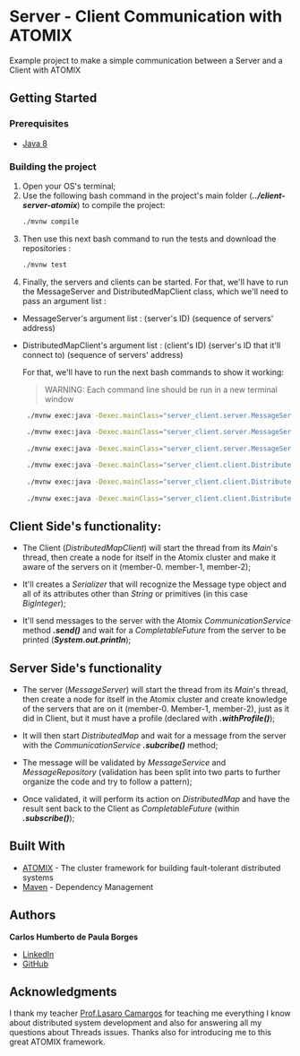 # Server - Client Communication with ATOMIX

Example project to make a simple communication between a Server and a Client with ATOMIX

## Getting Started

### Prerequisites

* [Java 8](https://www.oracle.com/technetwork/pt/java/javase/downloads/jdk8-downloads-2133151.html)

### Building the project


1. Open your OS's terminal;
2. Use the following bash command in the project's main folder (**_../client-server-atomix_**) to compile the project: 
   ```bash
   ./mvnw compile
   ```
3. Then use this next bash command to run the tests and download the repositories : 
   ```bash
   ./mvnw test
   ```
4. Finally, the servers and clients can be started. For that, we'll have to run the MessageServer and DistributedMapClient class, which we'll need to pass an argument list :
* MessageServer's argument list : (server's ID) (sequence of servers' address)

* DistributedMapClient's argument list : (client's ID) (server's ID that it'll connect to) (sequence of servers' address)

    For that, we'll have to run the next bash commands to show it working:

    > WARNING: Each command line should be run in a new terminal window

   ```bash
    ./mvnw exec:java -Dexec.mainClass="server_client.server.MessageServer" -Dexec.args="0 127.0.0.1 5000 127.0.0.1 5001 127.0.0.1 5002"
    
    ./mvnw exec:java -Dexec.mainClass="server_client.server.MessageServer" -Dexec.args="1 127.0.0.1 5000 127.0.0.1 5001 127.0.0.1 5002"
    
    ./mvnw exec:java -Dexec.mainClass="server_client.server.MessageServer" -Dexec.args="2 127.0.0.1 5000 127.0.0.1 5001 127.0.0.1 5002"
   ```
    
   ```bash
    ./mvnw exec:java -Dexec.mainClass="server_client.client.DistributedMapClient" -Dexec.args="0 0 127.0.0.1 5000 127.0.0.1 5001 127.0.0.1 5002"
    
    ./mvnw exec:java -Dexec.mainClass="server_client.client.DistributedMapClient" -Dexec.args="1 1 127.0.0.1 5000 127.0.0.1 5001 127.0.0.1 5002"
    
    ./mvnw exec:java -Dexec.mainClass="server_client.client.DistributedMapClient" -Dexec.args="2 2 127.0.0.1 5000 127.0.0.1 5001 127.0.0.1 5002"
   ```

## Client Side's functionality:

* The Client (_DistributedMapClient_) will start the thread from its _Main_'s thread, then create a node for itself in the Atomix cluster and make it aware of the servers on it (member-0. member-1, member-2);

* It'll creates a _Serializer_ that will recognize the Message type object and all of its attributes other than _String_ or primitives (in this case _BigInteger_);

* It'll send messages to the server with the Atomix _CommunicationService_ method **_.send()_** and wait for a _CompletableFuture_ from the server to be printed (**_System.out.println_**);
    
## Server Side's functionality

* The server (_MessageServer_) will start the thread from its _Main_'s thread, then create a node for itself in the Atomix cluster and create knowledge of the servers that are on it (member-0. Member-1, member-2), just as it did in Client, but it must have a profile (declared with **_.withProfile()_**);

* It will then start _DistributedMap_ and wait for a message from the server with the _CommunicationService_ **_.subcribe()_** method;

* The message will be validated by _MessageService_ and _MessageRepository_ (validation has been split into two parts to further organize the code and try to follow a pattern);

* Once validated, it will perform its action on _DistributedMap_ and have the result sent back to the Client as _CompletableFuture_ (within **_.subscribe()_**);

## Built With

* [ATOMIX](https://atomix.io/) - The cluster framework for building fault-tolerant distributed systems
* [Maven](https://maven.apache.org/) - Dependency Management

## Authors

**Carlos Humberto de Paula Borges**
* [LinkedIn](https://www.linkedin.com/in/carloshpb/)
* [GitHub](https://github.com/carloshpb)

## Acknowledgments

I thank my teacher [Prof.Lasaro Camargos](https://www.linkedin.com/in/lasaro/) for teaching me everything I know about distributed system development and also for answering all my questions about Threads issues. Thanks also for introducing me to this great ATOMIX framework.
